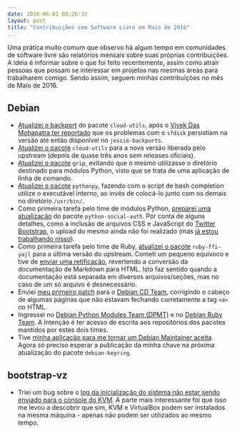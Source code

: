 ```yaml
---
date: 2016-06-01 05:26:33
layout: post
title: "Contribuições com Software Livre em Maio de 2016"
...
```


Uma prática muito comum que observo há algum tempo em comunidades de software livre são relatórios mensais sobre suas próprias contribuições. A ideia é informar sobre o que foi feito recentemente, assim como atrair pessoas que possam se interessar em projetos nas mesmas áreas para trabalharem comigo. Sendo assim, seguem minhas contribuições no mês de Maio de 2016.

## Debian

* [Atualizei o backport][cloud-utils-backport-update] do pacote `cloud-utils`, após o [Vivek Das Mohapatra ter reportado][cloud-utils-sfdisk-bug] que os problemas com o `sfdisk` persistiam na versão até então disponível no `jessie-backports`.
* [Atualizei o pacote][cloud-utils-update] `cloud-utils` para a nova versão liberada pelo upstream (depois de quase três anos sem releases oficiais).
* [Atualizei o pacote][grip-update] `grip`, evitando que o mesmo utilizasse o diretório destinado para módulos Python, visto que se trata de uma aplicação de linha de comando.
* [Atualizei o pacote][pythonpy-update] `pythonpy`, fazendo com o script de bash completion utilize o executável interno, ao invés de colocá-lo junto com os demais no diretório `/usr/bin/`.
* Como primeira tarefa pelo time de módulos Python, [preparei uma atualização][python-social-auth-update] do pacote `python-social-auth`. Por conta de alguns detalhes, como a inclusão de arquivos CSS e JavaScript do [Twitter Bootstrap][bootstrap], o upload do mesmo ainda não foi realizado (mas [já estou trabalhando nisso][python-social-auth-repack]).
* Como primeira tarefa pelo time de Ruby, [atualizei o pacote][ruby-yajl-update-1] `ruby-ffi-yajl` para a última versão do upstream. Cometi um pequeno equívoco e tive de [enviar uma retificação][ruby-yajl-update-2], revertendo a conversão da documentação de Markdown para HTML. Isto faz sentido quando a documentação está separada em diversos arquivos/seções, mas no caso de um só arquivo é desnecessário.
* Enviei [meu primeiro patch][debian-cd-html] para o [Debian CD Team][debian-cd-team], corrigindo o cabeço de algumas páginas que não estavam fechando corretamente a tag `<a>` no HTML.
* Ingressei no [Debian Python Modules Team (DPMT)][debian-dpmt] e no [Debian Ruby Team][debian-ruby]. A intenção é ter acesso de escrita aos repositórios dos pacotes mantidos por estes dois times.
* Tive [minha aplicação para me tornar um Debian Maintainer aceita][debian-newmaint-accepted]. Agora só preciso esperar a publicação da minha chave na próxima atualização do pacote `debian-keyring`.

## bootstrap-vz

* Triei um bug sobre o [log da inicialização do sistema não estar sendo enviado para o console do KVM][bvz-console-bug]. A parte mais interessante foi que isso me levou a descobrir que sim, KVM e VirtualBox podem ser instalados na mesma máquina - apenas não podem ser utilizados ao mesmo tempo.


[bootstrap]: https://getbootstrap.com/
[bvz-console-bug]: https://github.com/andsens/bootstrap-vz/pull/320
[cloud-utils-backport-update]: https://lists.debian.org/debian-backports-changes/2016/05/msg00096.html
[cloud-utils-sfdisk-bug]: https://lists.debian.org/debian-cloud/2016/05/msg00014.html
[cloud-utils-update]: https://lists.debian.org/debian-devel-changes/2016/05/msg02129.html
[debian-cd-html]: https://lists.debian.org/debian-cd/2016/05/msg00057.html
[debian-cd-team]: https://wiki.debian.org/Teams/DebianCd
[debian-dpmt]: https://wiki.debian.org/Teams/PythonModulesTeam
[debian-newmaint-accepted]: https://bugs.debian.org/cgi-bin/bugreport.cgi?bug=821296#10
[debian-ruby]: https://wiki.debian.org/Teams/Ruby
[grip-update]: https://lists.debian.org/debian-devel-changes/2016/05/msg01957.html
[python-social-auth-repack]: https://lists.debian.org/debian-python/2016/05/msg00077.html
[python-social-auth-update]: https://lists.debian.org/debian-python/2016/05/msg00061.html
[pythonpy-update]: https://lists.debian.org/debian-devel-changes/2016/05/msg02207.html
[ruby-yajl-update-1]: https://lists.debian.org/debian-devel-changes/2016/05/msg00549.html
[ruby-yajl-update-2]: https://lists.debian.org/debian-devel-changes/2016/05/msg00787.html
